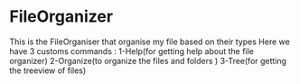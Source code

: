 # FileOrganizer
This is the FileOrganiser that organise my file based on their types
Here we have 3 customs commands :
1-Help(for getting help about the file organizer)
2-Organize(to organize the files and folders )
3-Tree(for getting the treeview of files)
